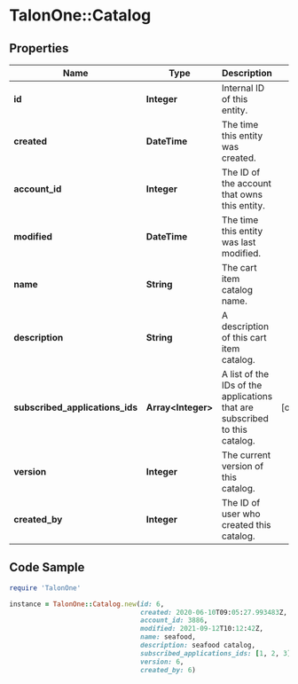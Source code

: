 # TalonOne::Catalog

## Properties

Name | Type | Description | Notes
------------ | ------------- | ------------- | -------------
**id** | **Integer** | Internal ID of this entity. | 
**created** | **DateTime** | The time this entity was created. | 
**account_id** | **Integer** | The ID of the account that owns this entity. | 
**modified** | **DateTime** | The time this entity was last modified. | 
**name** | **String** | The cart item catalog name. | 
**description** | **String** | A description of this cart item catalog. | 
**subscribed_applications_ids** | **Array&lt;Integer&gt;** | A list of the IDs of the applications that are subscribed to this catalog. | [optional] 
**version** | **Integer** | The current version of this catalog. | 
**created_by** | **Integer** | The ID of user who created this catalog. | 

## Code Sample

```ruby
require 'TalonOne'

instance = TalonOne::Catalog.new(id: 6,
                                 created: 2020-06-10T09:05:27.993483Z,
                                 account_id: 3886,
                                 modified: 2021-09-12T10:12:42Z,
                                 name: seafood,
                                 description: seafood catalog,
                                 subscribed_applications_ids: [1, 2, 3],
                                 version: 6,
                                 created_by: 6)
```


